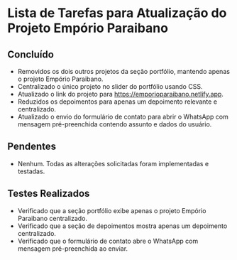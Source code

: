 # Lista de Tarefas para Atualização do Projeto Empório Paraibano

## Concluído
- Removidos os dois outros projetos da seção portfólio, mantendo apenas o projeto Empório Paraibano.
- Centralizado o único projeto no slider do portfólio usando CSS.
- Atualizado o link do projeto para https://emporioparaibano.netlify.app.
- Reduzidos os depoimentos para apenas um depoimento relevante e centralizado.
- Atualizado o envio do formulário de contato para abrir o WhatsApp com mensagem pré-preenchida contendo assunto e dados do usuário.

## Pendentes
- Nenhum. Todas as alterações solicitadas foram implementadas e testadas.

## Testes Realizados
- Verificado que a seção portfólio exibe apenas o projeto Empório Paraibano centralizado.
- Verificado que a seção de depoimentos mostra apenas um depoimento centralizado.
- Verificado que o formulário de contato abre o WhatsApp com mensagem pré-preenchida ao enviar.
